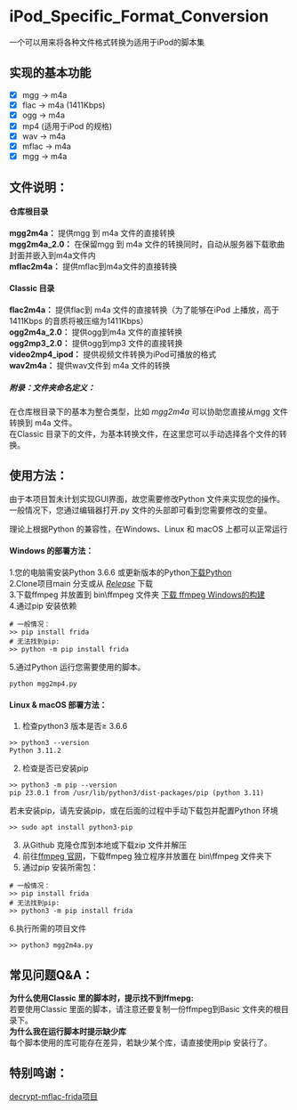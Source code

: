 # iPod_Specific_Format_Conversion
一个可以用来将各种文件格式转换为适用于iPod的脚本集    

## 实现的基本功能   
- [x] mgg -> m4a
- [x] flac -> m4a (1411Kbps)
- [x] ogg -> m4a
- [x] mp4 (适用于iPod 的规格)
- [x] wav -> m4a
- [x] mflac -> m4a
- [x] mgg -> m4a
## 文件说明：   

#### 仓库根目录
**mgg2m4a：** 提供mgg 到 m4a 文件的直接转换   
**mgg2m4a_2.0：** 在保留mgg 到 m4a 文件的转换同时，自动从服务器下载歌曲封面并嵌入到m4a文件内    
**mflac2m4a：** 提供mflac到m4a文件的直接转换    


#### Classic 目录
**flac2m4a：** 提供flac到 m4a 文件的直接转换（为了能够在iPod 上播放，高于1411Kbps 的音质将被压缩为1411Kbps）      
**ogg2m4a_2.0：** 提供ogg到m4a 文件的直接转换     
**ogg2mp3_2.0：** 提供ogg到mp3 文件的直接转换     
**video2mp4_ipod：** 提供视频文件转换为iPod可播放的格式     
**wav2m4a：** 提供wav文件到 m4a 文件的转换    

##### 附录：文件夹命名定义：  
在仓库根目录下的基本为整合类型，比如 *mgg2m4a*  可以协助您直接从mgg 文件转换到 m4a 文件。   
在Classic 目录下的文件，为基本转换文件，在这里您可以手动选择各个文件的转换。





## 使用方法：  
由于本项目暂未计划实现GUI界面，故您需要修改Python 文件来实现您的操作。   
一般情况下，您通过编辑器打开.py 文件的头部即可看到您需要修改的变量。    

理论上根据Python 的兼容性，在Windows、Linux 和 macOS 上都可以正常运行

#### Windows 的部署方法：
1.您的电脑需安装Python 3.6.6 或更新版本的Python[下载Python](https://python.org)   
2.Clone项目main 分支或从 [*Release*](https://github.com/Xiaoxiaoyu1321/IPod_specific_format_conversion/releases) 下载  
3.下载ffmpeg 并放置到 bin\\ffmpeg 文件夹 [下载 ffmpeg Windows的构建](https://www.gyan.dev/ffmpeg/builds/)     
4.通过pip 安装依赖    
```Terminal
# 一般情况：
>> pip install frida
# 无法找到pip:
>> python -m pip install frida
```
5.通过Python 运行您需要使用的脚本。
```
python mgg2mp4.py
```

#### Linux & macOS 部署方法：   
1. 检查python3 版本是否≥ 3.6.6   
```
>> python3 --version
Python 3.11.2
```
2. 检查是否已安装pip   
```
>> python3 -m pip --version
pip 23.0.1 from /usr/lib/python3/dist-packages/pip (python 3.11)
```
若未安装pip，请先安装pip，或在后面的过程中手动下载包并配置Python 环境    
```Terminal
>> sudo apt install python3-pip
```
3. 从Github 克隆仓库到本地或下载zip 文件并解压   
4. 前往[ffmpeg 官网](https://ffmpeg.org/download.html)，下载ffmpeg 独立程序并放置在 bin\\ffmpeg 文件夹下   
5. 通过pip 安装所需包：
```Terminal
# 一般情况：
>> pip install frida
# 无法找到pip:
>> python3 -m pip install frida
```
6.执行所需的项目文件
```Terminal
>> python3 mgg2m4a.py
```



## 常见问题Q&A：
**为什么使用Classic 里的脚本时，提示找不到ffmepg:**  
若要使用Classic 里面的脚本，请注意还要复制一份ffmpeg到Basic 文件夹的根目录下。  
**为什么我在运行脚本时提示缺少库**    
每个脚本使用的库可能存在差异，若缺少某个库，请直接使用pip 安装行了。   

## 特别鸣谢：
[decrypt-mflac-frida项目](https://github.com/yllhwa/decrypt-mflac-frida)  

